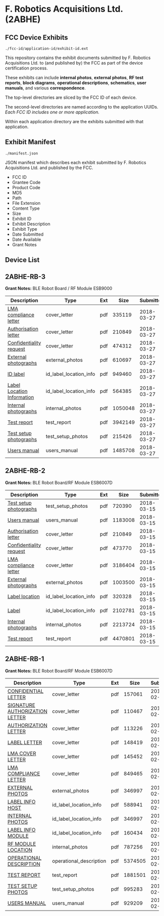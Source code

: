 # F. Robotics Acquisitions Ltd. (2ABHE)
## FCC Device Exhibits

```
./fcc-id/application-id/exhibit-id.ext
```

This repository contains the exhibit documents submitted by F. Robotics Acquisitions Ltd. to (and published by) the FCC as part of the device certification process.

These exhibits can include **internal photos**, **external photos**, **RF test reports**, **block diagrams**, **operational descriptions**, **schematics**, **user manuals**, and various **correspondence**.

The top-level directories are sliced by the FCC ID of each device.

The second-level directories are named according to the application UUIDs. *Each FCC ID includes one or more application.*

Within each application directory are the exhibits submitted with that application. 

## Exhibit Manifest

```
./manifest.json
```

JSON manifest which describes each exhibit submitted by F. Robotics Acquisitions Ltd. and published by the FCC.

- FCC ID
- Grantee Code
- Product Code
- MD5
- Path
- File Extension
- Content Type
- Size
- Exhibit ID
- Exhibit Description
- Exhibit Type
- Date Submitted
- Date Available
- Grant Notes

## Device List
## 2ABHE-RB-3
**Grant Notes:** BLE Robot Board / RF Module ESB9000

| Description | Type | Ext | Size | Submitted | Available |
| ----------- | ---- | --- | ---- | --------- | --------- |
| [LMA compliance letter](2ABHE-RB-3/56231790bfaba3e7b88b9fbdfc9728ea/3797191.pdf) | cover_letter | pdf | 335119 | 2018-03-27 | 2018-03-28 |
| [Authorisation letter](2ABHE-RB-3/56231790bfaba3e7b88b9fbdfc9728ea/3797189.pdf) | cover_letter | pdf | 210849 | 2018-03-27 | 2018-03-28 |
| [Confidentiality request](2ABHE-RB-3/56231790bfaba3e7b88b9fbdfc9728ea/3797190.pdf) | cover_letter | pdf | 474312 | 2018-03-27 | 2018-03-28 |
| [External photographs](2ABHE-RB-3/56231790bfaba3e7b88b9fbdfc9728ea/3797193.pdf) | external_photos | pdf | 610697 | 2018-03-27 | 2018-03-28 |
| [ID label](2ABHE-RB-3/56231790bfaba3e7b88b9fbdfc9728ea/3797194.pdf) | id_label_location_info | pdf | 949460 | 2018-03-27 | 2018-03-28 |
| [Label Location Information](2ABHE-RB-3/56231790bfaba3e7b88b9fbdfc9728ea/3797195.pdf) | id_label_location_info | pdf | 564385 | 2018-03-27 | 2018-03-28 |
| [Internal photographs](2ABHE-RB-3/56231790bfaba3e7b88b9fbdfc9728ea/3797196.pdf) | internal_photos | pdf | 1050048 | 2018-03-27 | 2018-03-28 |
| [Test report](2ABHE-RB-3/56231790bfaba3e7b88b9fbdfc9728ea/3797199.pdf) | test_report | pdf | 3942149 | 2018-03-27 | 2018-03-28 |
| [Test setup photographs](2ABHE-RB-3/56231790bfaba3e7b88b9fbdfc9728ea/3797200.pdf) | test_setup_photos | pdf | 215426 | 2018-03-27 | 2018-03-28 |
| [Users manual](2ABHE-RB-3/56231790bfaba3e7b88b9fbdfc9728ea/3797201.pdf) | users_manual | pdf | 1485708 | 2018-03-27 | 2018-03-28 |
## 2ABHE-RB-2
**Grant Notes:** BLE Robot Board/RF Module ESB6007D

| Description | Type | Ext | Size | Submitted | Available |
| ----------- | ---- | --- | ---- | --------- | --------- |
| [Test setup photographs](2ABHE-RB-2/0ce4603b6985f26051e034d15a6cfcec/3781848.pdf) | test_setup_photos | pdf | 720390 | 2018-03-15 | 2018-03-15 |
| [Users manual](2ABHE-RB-2/0ce4603b6985f26051e034d15a6cfcec/3781849.pdf) | users_manual | pdf | 1183008 | 2018-03-15 | 2018-03-15 |
| [Authorisation letter](2ABHE-RB-2/0ce4603b6985f26051e034d15a6cfcec/3781837.pdf) | cover_letter | pdf | 210849 | 2018-03-15 | 2018-03-15 |
| [Confidentiality request](2ABHE-RB-2/0ce4603b6985f26051e034d15a6cfcec/3781838.pdf) | cover_letter | pdf | 473770 | 2018-03-15 | 2018-03-15 |
| [LMA compliance letter](2ABHE-RB-2/0ce4603b6985f26051e034d15a6cfcec/3781839.pdf) | cover_letter | pdf | 3186404 | 2018-03-15 | 2018-03-15 |
| [External photographs](2ABHE-RB-2/0ce4603b6985f26051e034d15a6cfcec/3781841.pdf) | external_photos | pdf | 1003500 | 2018-03-15 | 2018-03-15 |
| [Label location](2ABHE-RB-2/0ce4603b6985f26051e034d15a6cfcec/3781842.pdf) | id_label_location_info | pdf | 320328 | 2018-03-15 | 2018-03-15 |
| [Label](2ABHE-RB-2/0ce4603b6985f26051e034d15a6cfcec/3781843.pdf) | id_label_location_info | pdf | 2102781 | 2018-03-15 | 2018-03-15 |
| [Internal photographs](2ABHE-RB-2/0ce4603b6985f26051e034d15a6cfcec/3781844.pdf) | internal_photos | pdf | 2213724 | 2018-03-15 | 2018-03-15 |
| [Test report](2ABHE-RB-2/0ce4603b6985f26051e034d15a6cfcec/3781847.pdf) | test_report | pdf | 4470801 | 2018-03-15 | 2018-03-15 |
## 2ABHE-RB-1
**Grant Notes:** BLE Robot Board/RF Module ESB6007D

| Description | Type | Ext | Size | Submitted | Available |
| ----------- | ---- | --- | ---- | --------- | --------- |
| [CONFIDENTIAL LETTER](2ABHE-RB-1/409a231595ded42f9946936a671a517a/2200606.pdf) | cover_letter | pdf | 157061 | 2014-02-25 | 2014-02-25 |
| [SIGNATURE AUTHORIZATION LETTER](2ABHE-RB-1/409a231595ded42f9946936a671a517a/2200607.pdf) | cover_letter | pdf | 110467 | 2014-02-25 | 2014-02-25 |
| [AUTHORIZATION LETTER](2ABHE-RB-1/409a231595ded42f9946936a671a517a/2200609.pdf) | cover_letter | pdf | 113226 | 2014-02-25 | 2014-02-25 |
| [LABEL LETTER](2ABHE-RB-1/409a231595ded42f9946936a671a517a/2200610.pdf) | cover_letter | pdf | 148419 | 2014-02-25 | 2014-02-25 |
| [LMA COVER LETTER](2ABHE-RB-1/409a231595ded42f9946936a671a517a/2200611.pdf) | cover_letter | pdf | 145452 | 2014-02-25 | 2014-02-25 |
| [LMA COMPLIANCE LETTER](2ABHE-RB-1/409a231595ded42f9946936a671a517a/2200616.pdf) | cover_letter | pdf | 849465 | 2014-02-25 | 2014-02-25 |
| [EXTERNAL PHOTOS](2ABHE-RB-1/409a231595ded42f9946936a671a517a/2200612.pdf) | external_photos | pdf | 346997 | 2014-02-25 | 2014-02-25 |
| [LABEL INFO HOST](2ABHE-RB-1/409a231595ded42f9946936a671a517a/2200608.pdf) | id_label_location_info | pdf | 588941 | 2014-02-25 | 2014-02-25 |
| [INTERNAL PHOTOS](2ABHE-RB-1/409a231595ded42f9946936a671a517a/2200613.pdf) | id_label_location_info | pdf | 346997 | 2014-02-25 | 2014-02-25 |
| [LABEL INFO MODULE](2ABHE-RB-1/409a231595ded42f9946936a671a517a/2200614.pdf) | id_label_location_info | pdf | 160434 | 2014-02-25 | 2014-02-25 |
| [RF MODULE LOCATION](2ABHE-RB-1/409a231595ded42f9946936a671a517a/2200618.pdf) | internal_photos | pdf | 787256 | 2014-02-25 | 2014-02-25 |
| [OPERATIONAL DESCRIPTION](2ABHE-RB-1/409a231595ded42f9946936a671a517a/2200615.pdf) | operational_description | pdf | 5374505 | 2014-02-25 | 2014-02-25 |
| [TEST REPORT](2ABHE-RB-1/409a231595ded42f9946936a671a517a/2200617.pdf) | test_report | pdf | 1881501 | 2014-02-25 | 2014-02-25 |
| [TEST SETUP PHOTOS](2ABHE-RB-1/409a231595ded42f9946936a671a517a/2200619.pdf) | test_setup_photos | pdf | 995283 | 2014-02-25 | 2014-02-25 |
| [USERS MANUAL](2ABHE-RB-1/409a231595ded42f9946936a671a517a/2200620.pdf) | users_manual | pdf | 929209 | 2014-02-25 | 2014-02-25 |
